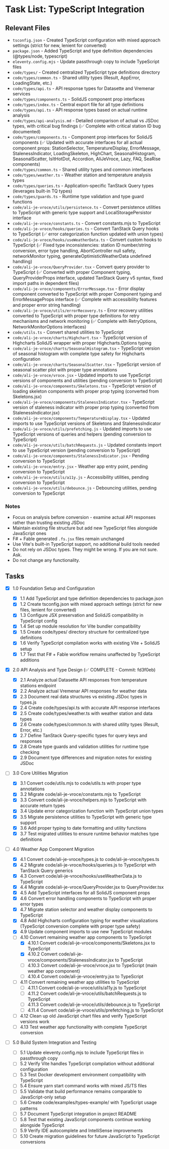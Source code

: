 # Task List: TypeScript Integration

## Relevant Files

- `tsconfig.json` - Created TypeScript configuration with mixed approach settings (strict for new, lenient for converted)
- `package.json` - Added TypeScript and type definition dependencies (@types/node, typescript)
- `eleventy.config.mjs` - Update passthrough copy to include TypeScript files
- `code/types/` - Created centralized TypeScript type definitions directory
- `code/types/common.ts` - Shared utility types (Result, AppError, LoadingState, etc.)
- `code/types/api.ts` - API response types for Datasette and Vremenar services
- `code/types/components.ts` - SolidJS component prop interfaces
- `code/types/index.ts` - Central export file for all type definitions
- `code/types/api.ts` - API response types based on actual runtime analysis
- `code/types/api-analysis.md` - Detailed comparison of actual vs JSDoc types, with critical bug findings (✅ Complete with critical station ID bug documented)
- `code/types/components.ts` - Component prop interfaces for SolidJS components (✅ Updated with accurate interfaces for all actual component props: StationSelector, TemperatureDisplay, ErrorMessage, StalenessIndicator, LoadingSkeleton, HighChart, SeasonalHistogram, SeasonalScatter, IsItHotDot, Accordion, AliJeVroce, Lazy, FAQ, SeaRise components)
- `code/types/common.ts` - Shared utility types and common interfaces
- `code/types/weather.ts` - Weather station and temperature analysis types
- `code/types/queries.ts` - Application-specific TanStack Query types (leverages built-in TQ types)
- `code/types/guards.ts` - Runtime type validation and type guard functions
- `code/ali-je-vroce/utils/persistence.ts` - Convert persistence utilities to TypeScript with generic type support and LocalStoragePersistor interface
- `code/ali-je-vroce/constants.ts` - Convert constants.mjs to TypeScript
- `code/ali-je-vroce/hooks/queries.ts` - Convert TanStack Query hooks to TypeScript (✅ error categorization function updated with union types)
- `code/ali-je-vroce/hooks/useWeatherData.ts` - Convert custom hooks to TypeScript (✅ Fixed type inconsistencies: station ID number/string conversion, error type handling, AbortController null safety, networkMonitor typing, generateOptimisticWeatherData undefined handling)
- `code/ali-je-vroce/QueryProvider.tsx` - Convert query provider to TypeScript (✅ Converted with proper Component typing, QueryProviderProps interface, updated TanStack Query v5 syntax, fixed import paths in dependent files)
- `code/ali-je-vroce/components/ErrorMessage.tsx` - Error display component converted to TypeScript with proper Component typing and ErrorMessageProps interface (✅ Complete with accessibility features and proper error string handling)
- `code/ali-je-vroce/utils/errorRecovery.ts` - Error recovery utilities converted to TypeScript with proper type definitions for retry mechanisms and network monitoring (✅ Complete with RetryOptions, NetworkMonitorOptions interfaces)
- `code/utils.ts` - Convert shared utilities to TypeScript
- `code/ali-je-vroce/charts/Highchart.tsx` - TypeScript version of Highcharts SolidJS wrapper with proper Highcharts.Options typing
- `code/ali-je-vroce/charts/SeasonalHistogram.tsx` - TypeScript version of seasonal histogram with complete type safety for Highcharts configuration
- `code/ali-je-vroce/charts/SeasonalScatter.tsx` - TypeScript version of seasonal scatter plot with proper type annotations
- `code/ali-je-vroce/vroce.jsx` - Updated imports to use TypeScript versions of components and utilities (pending conversion to TypeScript)
- `code/ali-je-vroce/components/Skeletons.tsx` - TypeScript version of loading skeleton components with proper prop typing (converted from Skeletons.jsx)
- `code/ali-je-vroce/components/StalenessIndicator.tsx` - TypeScript version of staleness indicator with proper prop typing (converted from StalenessIndicator.jsx)
- `code/ali-je-vroce/components/TemperatureDisplay.tsx` - Updated imports to use TypeScript versions of Skeletons and StalenessIndicator
- `code/ali-je-vroce/utils/prefetching.js` - Updated imports to use TypeScript versions of queries and helpers (pending conversion to TypeScript)
- `code/ali-je-vroce/utils/batchRequests.js` - Updated constants import to use TypeScript version (pending conversion to TypeScript)
- `code/ali-je-vroce/components/StalenessIndicator.jsx` - Pending conversion to TypeScript
- `code/ali-je-vroce/entry.jsx` - Weather app entry point, pending conversion to TypeScript
- `code/ali-je-vroce/utils/a11y.js` - Accessibility utilities, pending conversion to TypeScript
- `code/ali-je-vroce/utils/debounce.js` - Debouncing utilities, pending conversion to TypeScript

### Notes

- Focus on analysis before conversion - examine actual API responses rather than trusting existing JSDoc
- Maintain existing file structure but add new TypeScript files alongside JavaScript ones
- F# + Fable generated `.fs.jsx` files remain unchanged
- Use Vite's built-in TypeScript support, no additional build tools needed
- Do not rely on JSDoc types. They might be wrong. If you are not sure. Ask.
- Do not change any functionality.

## Tasks

- [x] 1.0 Foundation Setup and Configuration

  - [x] 1.1 Add TypeScript and type definition dependencies to package.json
  - [x] 1.2 Create tsconfig.json with mixed approach settings (strict for new files, lenient for converted)
  - [x] 1.3 Configure JSX preservation and SolidJS compatibility in TypeScript config
  - [x] 1.4 Set up module resolution for Vite bundler compatibility
  - [x] 1.5 Create code/types/ directory structure for centralized type definitions
  - [x] 1.6 Verify TypeScript compilation works with existing Vite + SolidJS setup
  - [x] 1.7 Test that F# + Fable workflow remains unaffected by TypeScript additions

- [x] 2.0 API Analysis and Type Design (✅ COMPLETE - Commit: fd3f0eb)

  - [x] 2.1 Analyze actual Datasette API responses from temperature stations endpoint
  - [x] 2.2 Analyze actual Vremenar API responses for weather data
  - [x] 2.3 Document real data structures vs existing JSDoc types in types.js
  - [x] 2.4 Create code/types/api.ts with accurate API response interfaces
  - [x] 2.5 Create code/types/weather.ts with weather station and data types
  - [x] 2.6 Create code/types/common.ts with shared utility types (Result, Error, etc.)
  - [x] 2.7 Define TanStack Query-specific types for query keys and responses
  - [x] 2.8 Create type guards and validation utilities for runtime type checking
  - [x] 2.9 Document type differences and migration notes for existing JSDoc

- [ ] 3.0 Core Utilities Migration

  - [x] 3.1 Convert code/utils.mjs to code/utils.ts with proper type annotations
  - [x] 3.2 Migrate code/ali-je-vroce/constants.mjs to TypeScript
  - [x] 3.3 Convert code/ali-je-vroce/helpers.mjs to TypeScript with accurate return types
  - [x] 3.4 Update error categorization function with TypeScript union types
  - [x] 3.5 Migrate persistence utilities to TypeScript with generic type support
  - [x] 3.6 Add proper typing to date formatting and utility functions
  - [x] 3.7 Test migrated utilities to ensure runtime behavior matches type definitions

- [ ] 4.0 Weather App Component Migration

  - [x] 4.1 Convert code/ali-je-vroce/types.js to code/ali-je-vroce/types.ts
  - [x] 4.2 Migrate code/ali-je-vroce/hooks/queries.js to TypeScript with TanStack Query generics
  - [x] 4.3 Convert code/ali-je-vroce/hooks/useWeatherData.js to TypeScript
  - [x] 4.4 Migrate code/ali-je-vroce/QueryProvider.jsx to QueryProvider.tsx
  - [x] 4.5 Add TypeScript interfaces for all SolidJS component props
  - [x] 4.6 Convert error handling components to TypeScript with proper error types
  - [x] 4.7 Migrate station selector and weather display components to TypeScript
  - [x] 4.8 Add Highcharts configuration typing for weather visualizations (TypeScript conversion complete with proper type safety)
  - [x] 4.9 Update component imports to use new TypeScript modules
  - [ ] 4.10 Convert remaining weather app components to TypeScript
    - [x] 4.10.1 Convert code/ali-je-vroce/components/Skeletons.jsx to TypeScript
    - [x] 4.10.2 Convert code/ali-je-vroce/components/StalenessIndicator.jsx to TypeScript
    - [ ] 4.10.3 Convert code/ali-je-vroce/vroce.jsx to TypeScript (main weather app component)
    - [ ] 4.10.4 Convert code/ali-je-vroce/entry.jsx to TypeScript
  - [ ] 4.11 Convert remaining weather app utilities to TypeScript
    - [ ] 4.11.1 Convert code/ali-je-vroce/utils/a11y.js to TypeScript
    - [ ] 4.11.2 Convert code/ali-je-vroce/utils/batchRequests.js to TypeScript
    - [ ] 4.11.3 Convert code/ali-je-vroce/utils/debounce.js to TypeScript
    - [ ] 4.11.4 Convert code/ali-je-vroce/utils/prefetching.js to TypeScript
  - [ ] 4.12 Clean up old JavaScript chart files and verify TypeScript versions work
  - [ ] 4.13 Test weather app functionality with complete TypeScript conversion

- [ ] 5.0 Build System Integration and Testing
  - [ ] 5.1 Update eleventy.config.mjs to include TypeScript files in passthrough copy
  - [ ] 5.2 Verify Vite handles TypeScript compilation without additional configuration
  - [ ] 5.3 Test Docker development environment compatibility with TypeScript
  - [ ] 5.4 Ensure yarn start command works with mixed JS/TS files
  - [ ] 5.5 Validate that build performance remains comparable to JavaScript-only setup
  - [ ] 5.6 Create code/examples/types-example/ with TypeScript usage patterns
  - [ ] 5.7 Document TypeScript integration in project README
  - [ ] 5.8 Test that existing JavaScript components continue working alongside TypeScript
  - [ ] 5.9 Verify IDE autocomplete and IntelliSense improvements
  - [ ] 5.10 Create migration guidelines for future JavaScript to TypeScript conversions
